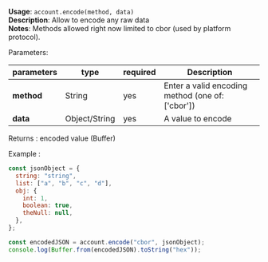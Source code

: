 **Usage**: `account.encode(method, data)`  
**Description**: Allow to encode any raw data  
**Notes**: Methods allowed right now limited to cbor (used by platform protocol).

Parameters:

| parameters | type          | required | Description                                      |
| ---------- | ------------- | -------- | ------------------------------------------------ |
| **method** | String        | yes      | Enter a valid encoding method (one of: ['cbor']) |
| **data**   | Object/String | yes      | A value to encode                                |

Returns : encoded value (Buffer)

Example :

```js
const jsonObject = {
  string: "string",
  list: ["a", "b", "c", "d"],
  obj: {
    int: 1,
    boolean: true,
    theNull: null,
  },
};

const encodedJSON = account.encode("cbor", jsonObject);
console.log(Buffer.from(encodedJSON).toString("hex"));
```
